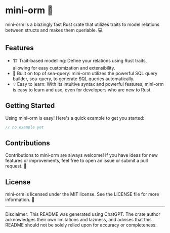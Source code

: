 # mini-orm 🚀

mini-orm is a blazingly fast Rust crate that utilizes traits to model relations between structs and makes them queriable. 💻

## Features

- 🏗️ Trait-based modelling: Define your relations using Rust traits, allowing for easy customization and extensibility.
- 🌊 Built on top of sea-query: mini-orm utilizes the powerful SQL query builder, sea-query, to generate SQL queries automatically.
- 💡 Easy to learn: With its intuitive syntax and powerful features, mini-orm is easy to learn and use, even for developers who are new to Rust.

## Getting Started

Using mini-orm is easy! Here's a quick example to get you started:

```rust
// no example yet
```

## Contributions

Contributions to mini-orm are always welcome! If you have ideas for new features or improvements, feel free to open an issue or submit a pull request. 🤝

## License

mini-orm is licensed under the MIT license. See the LICENSE file for more information. 📄

---

Disclaimer: This README was generated using ChatGPT. The crate author acknowledges their own limitations and laziness, and advises that this README should not be solely relied upon for accuracy or completeness.
